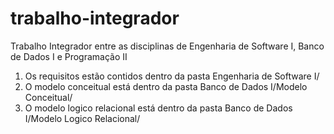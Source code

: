 # trabalho-integrador
Trabalho Integrador entre as disciplinas de Engenharia de Software I, Banco de Dados I e Programação II

1. Os requisitos estão contidos dentro da pasta Engenharia de Software I/
2. O modelo conceitual está dentro da pasta Banco de Dados I/Modelo Conceitual/
3. O modelo logico relacional está dentro da pasta Banco de Dados I/Modelo Logico Relacional/
